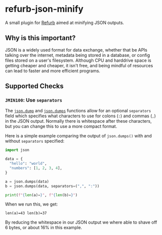 # refurb-json-minify

A small plugin for [Refurb](https://github.com/dosisod/refurb) aimed at minifying JSON outputs.

## Why is this important?

JSON is a widely used format for data exchange, whether that be APIs talking over the
internet, metadata being stored in a database, or config files stored on a user's
filesystem. Although CPU and harddrive space is getting cheaper and cheaper, it isn't
free, and being mindful of resources can lead to faster and more efficient programs.

## Supported Checks

### `JMIN100`: Use `separators`

The [`json.dump`](https://docs.python.org/3/library/json.html#json.dump) and
[`json.dumps`](https://docs.python.org/3/library/json.html#json.dumps) functions
allow for an optional `separators` field which specifies what characters to use
for colons (`:`) and commas (`,`) in the JSON output. Normally there is whitespace
after these characters, but you can change this to use a more compact format.

Here is a simple example comparing the output of `json.dumps()` with and without
`separators` specified:

```python
import json

data = {
  "hello": "world",
  "numbers": [1, 2, 3, 4],
}

a = json.dumps(data)
b = json.dumps(data, separators=(",", ":"))

print(f"{len(a)=}", f"{len(b)=}")
```

When we run this, we get:

```
len(a)=43 len(b)=37
```

By reducing the whitespace in our JSON output we where able to shave off 6 bytes, or about
16% in this example.
